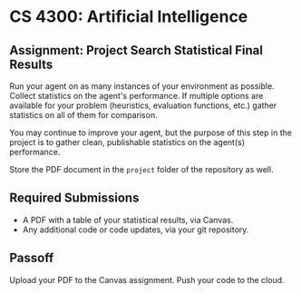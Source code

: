 CS 4300: Artificial Intelligence
===============================================

Assignment: Project Search Statistical Final Results
------------------------------------------------------

Run your agent on as many instances of your environment as
possible. Collect statistics on the agent's performance.
If multiple options are available for your problem
(heuristics, evaluation functions, etc.) gather statistics
on all of them for comparison.

You may continue to improve your agent, but the purpose
of this step in the project is to gather clean, publishable
statistics on the agent(s) performance.

Store the PDF document in the `project` folder of the repository as well.

Required Submissions
------------------------

- A PDF with a table of your statistical results, via Canvas.
- Any additional code or code updates, via your git repository.

Passoff
-------

Upload your PDF to the Canvas assignment.
Push your code to the cloud.

